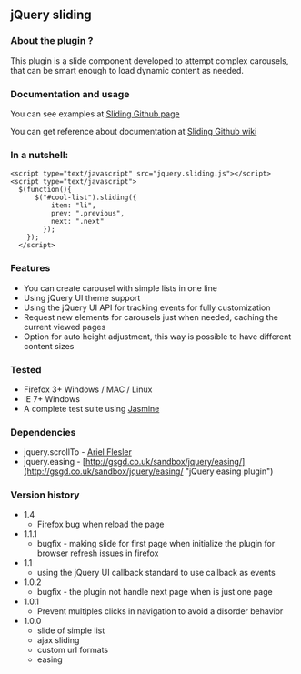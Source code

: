 ## jQuery sliding

### About the plugin ?

This plugin is a slide component developed to attempt complex carousels, that can be smart enough to load dynamic content as needed.

### Documentation and usage

You can see examples at [Sliding Github page](http://alexanmtz.github.com/sliding/ "The github page of usage examples")

You can get reference about documentation at [Sliding Github wiki](https://github.com/alexanmtz/sliding/wiki "The github wiki about the documentation")

### In a nutshell:
    <script type="text/javascript" src="jquery.sliding.js"></script>
    <script type="text/javascript">
      $(function(){
          $("#cool-list").sliding({
              item: "li",
              prev: ".previous",
              next: ".next"
            });
        });
      </script>

### Features

* You can create carousel with simple lists in one line
* Using jQuery UI theme support
* Using the jQuery UI API for tracking events for fully customization
* Request new elements for carousels just when needed, caching the current viewed pages
* Option for auto height adjustment, this way is possible to have different content sizes

### Tested

* Firefox 3+ Windows / MAC / Linux
* IE 7+ Windows
* A complete test suite using [Jasmine](http://pivotal.github.com/jasmine/ "Jasmine - BDD for your javascript")

### Dependencies
* jquery.scrollTo - [Ariel Flesler](http://flesler.blogspot.com/2007/10/jqueryscrollto.html "ScrollTo jQuery plugin")
* jquery.easing - [http://gsgd.co.uk/sandbox/jquery/easing/](http://gsgd.co.uk/sandbox/jquery/easing/ "jQuery easing plugin")

### Version history
* 1.4
  * Firefox bug when reload the page
* 1.1.1
  * bugfix - making slide for first page when initialize the plugin for browser refresh issues in firefox
* 1.1
  * using the jQuery UI callback standard to use callback as events
* 1.0.2
  * bugfix - the plugin not handle next page when is just one page
* 1.0.1
  * Prevent multiples clicks in navigation to avoid a disorder behavior 
* 1.0.0
  * slide of simple list
  * ajax sliding
  * custom url formats
  * easing